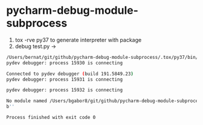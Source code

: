 # pycharm-debug-module-subprocess

1. tox -rve py37 to generate interpreter with package
2. debug test.py -> 

```bash
/Users/bernat/git/github/pycharm-debug-module-subprocess/.tox/py37/bin/python "/Users/bernat/Library/Application Support/JetBrains/Toolbox/apps/PyCharm-P/ch-0/191.5849.23/PyCharm 2019.1 EAP.app/Contents/helpers/pydev/pydevd.py" --multiproc --qt-support=auto --client 127.0.0.1 --port 58714 --file /Users/bgabor8/git/github/pycharm-debug-module-subprocess/test.py
pydev debugger: process 15930 is connecting

Connected to pydev debugger (build 191.5849.23)
pydev debugger: process 15931 is connecting

pydev debugger: process 15932 is connecting

No module named /Users/bgabor8/git/github/pycharm-debug-module-subprocess/pug/helper.py
b''

Process finished with exit code 0
```

